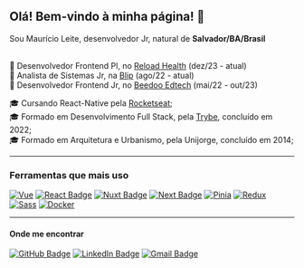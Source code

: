 ## Olá! Bem-vindo à minha página! 🙂

Sou Maurício Leite, desenvolvedor Jr, natural de **Salvador/BA/Brasil**<br><br>

💼 Desenvolvedor Frontend Pl, no [Reload Health](https://reload.co) (dez/23 - atual)<br>
💼 Analista de Sistemas Jr, na [Blip](https://www.blip.ai) (ago/22 - atual)<br>
💼 Desenvolvedor Frontend Jr, no [Beedoo Edtech](https://beedoo.com.br) (mai/22 - out/23)<br>

🎓 Cursando React-Native pela [Rocketseat](www.rocketseat.com.br);<br>
🎓 Formado em Desenvolvimento Full Stack, pela [Trybe](https://www.betrybe.com), concluído em 2022;<br>
🎓 Formado em Arquitetura e Urbanismo, pela Unijorge, concluído em 2014;

___
### Ferramentas que mais uso<br>
[![Vue](https://img.shields.io/badge/Vue.js-35495E?style=for-the-badge&logo=vue.js&logoColor=4FC08D)](https://vuejs.org)
[![React Badge](https://img.shields.io/badge/react-61DAFB?style=for-the-badge&logo=react&logoColor=grey)](https://pt-br.reactjs.org)
[![Nuxt Badge](https://img.shields.io/badge/nuxtjs-002028?style=for-the-badge&logo=Nuxt.js&logoColor=00DC82)](https://v3.nuxtjs.org)
[![Next Badge](https://img.shields.io/badge/nextjs-black?style=for-the-badge&logo=Next.js&logoColor=white)](https://nextjs.org)
[![Pinia](https://img.shields.io/badge/pinia-ffd859?style=for-the-badge&logo=pinia&logoColor=161f32)](https://pinia.vuejs.org)
[![Redux](https://img.shields.io/badge/redux-764abc?style=for-the-badge&logo=redux&logoColor=white)](https://redux.js.org)
[![Sass](https://img.shields.io/badge/sass-CC6699?style=for-the-badge&logo=sass&logoColor=FFF)](https://sass-lang.com)
[![Docker](https://img.shields.io/badge/docker-2496ED?style=for-the-badge&logo=docker&logoColor=FFF)](https://docker.com)
<br>

___
#### Onde me encontrar<br>

[![GitHub Badge](https://img.shields.io/badge/Github-white?style=flat&logo=github&logoColor=black)](https://github.com/mauricioleite1)
[![LinkedIn Badge](https://img.shields.io/badge/Linkedin-white?style=flat&logo=linkedin&logoColor=blue)](https://www.linkedin.com/in/mauricioleite/)
[![Gmail Badge](https://img.shields.io/badge/Gmail-white?style=flat&logo=gmail&logoColor=red)](mailto:mauricioleite@gmail.com)
